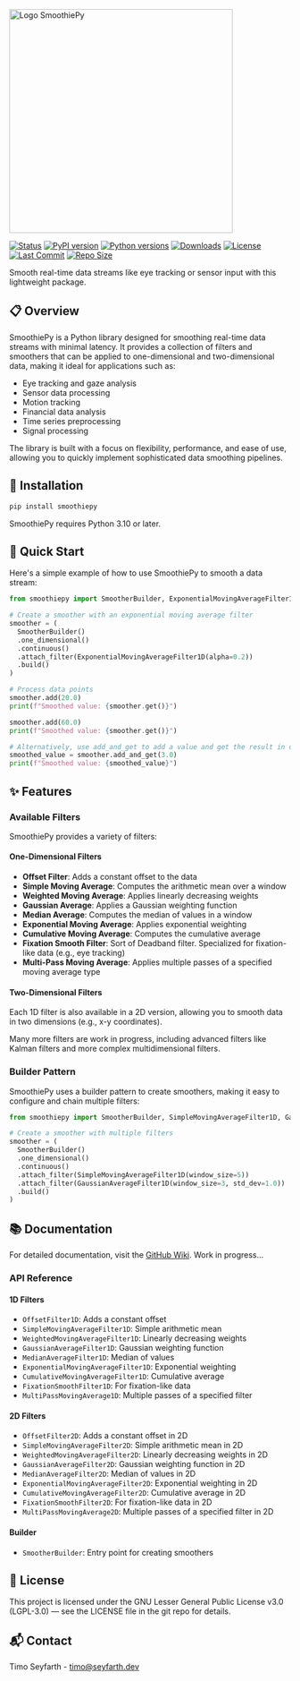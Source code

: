 <img src="https://github.com/user-attachments/assets/74e96edd-efe9-4a76-9f13-499c7f5ea551" alt="Logo SmoothiePy" width="400"/>

[![Status](https://img.shields.io/badge/status-alpha-lightblue)]()
[![PyPI version](https://img.shields.io/pypi/v/smoothiepy)](https://pypi.org/project/smoothiepy/)
[![Python versions](https://img.shields.io/pypi/pyversions/smoothiepy)](https://pypi.org/project/smoothiepy/)
[![Downloads](https://img.shields.io/pypi/dm/smoothiepy)](https://pypi.org/project/smoothiepy/)
[![License](https://img.shields.io/github/license/timoseyfarth/smoothiepy)](https://github.com/timoseyfarth/smoothiepy/blob/main/LICENSE)
[![Last Commit](https://img.shields.io/github/last-commit/timoseyfarth/smoothiepy)](https://github.com/timoseyfarth/smoothiepy/commits/main)
[![Repo Size](https://img.shields.io/github/repo-size/timoseyfarth/smoothiepy)](https://github.com/timoseyfarth/smoothiepy)

Smooth real-time data streams like eye tracking or sensor input with this lightweight package.

## 📋 Overview

SmoothiePy is a Python library designed for smoothing real-time data streams with minimal latency. 
It provides a collection of filters and smoothers that can be applied to one-dimensional and two-dimensional data, 
making it ideal for applications such as:

- Eye tracking and gaze analysis
- Sensor data processing
- Motion tracking
- Financial data analysis
- Time series preprocessing
- Signal processing

The library is built with a focus on flexibility, performance, and ease of use, allowing you to quickly implement sophisticated data smoothing pipelines.

## 🚀 Installation

```bash
pip install smoothiepy
```

SmoothiePy requires Python 3.10 or later.

## 🏁 Quick Start

Here's a simple example of how to use SmoothiePy to smooth a data stream:

```python
from smoothiepy import SmootherBuilder, ExponentialMovingAverageFilter1D

# Create a smoother with an exponential moving average filter
smoother = (
  SmootherBuilder()
  .one_dimensional()
  .continuous()
  .attach_filter(ExponentialMovingAverageFilter1D(alpha=0.2))
  .build()
)

# Process data points
smoother.add(20.0)
print(f"Smoothed value: {smoother.get()}")

smoother.add(60.0)
print(f"Smoothed value: {smoother.get()}")

# Alternatively, use add_and_get to add a value and get the result in one step
smoothed_value = smoother.add_and_get(3.0)
print(f"Smoothed value: {smoothed_value}")
```

## ✨ Features

### Available Filters

SmoothiePy provides a variety of filters:

#### One-Dimensional Filters

- **Offset Filter**: Adds a constant offset to the data
- **Simple Moving Average**: Computes the arithmetic mean over a window
- **Weighted Moving Average**: Applies linearly decreasing weights
- **Gaussian Average**: Applies a Gaussian weighting function
- **Median Average**: Computes the median of values in a window
- **Exponential Moving Average**: Applies exponential weighting
- **Cumulative Moving Average**: Computes the cumulative average
- **Fixation Smooth Filter**: Sort of Deadband filter. Specialized for fixation-like data (e.g., eye tracking)
- **Multi-Pass Moving Average**: Applies multiple passes of a specified moving average type

#### Two-Dimensional Filters

Each 1D filter is also available in a 2D version, allowing you to smooth data in two dimensions (e.g., x-y coordinates).

Many more filters are work in progress, including advanced filters like Kalman filters and more complex multidimensional filters.

### Builder Pattern

SmoothiePy uses a builder pattern to create smoothers, making it easy to configure and chain multiple filters:

```python
from smoothiepy import SmootherBuilder, SimpleMovingAverageFilter1D, GaussianAverageFilter1D

# Create a smoother with multiple filters
smoother = (
  SmootherBuilder()
  .one_dimensional()
  .continuous()
  .attach_filter(SimpleMovingAverageFilter1D(window_size=5))
  .attach_filter(GaussianAverageFilter1D(window_size=3, std_dev=1.0))
  .build()
)
```

## 📚 Documentation

For detailed documentation, visit the [GitHub Wiki](https://github.com/timoseyfarth/smoothiepy/wiki).
Work in progress...

### API Reference

#### 1D Filters

- `OffsetFilter1D`: Adds a constant offset
- `SimpleMovingAverageFilter1D`: Simple arithmetic mean
- `WeightedMovingAverageFilter1D`: Linearly decreasing weights
- `GaussianAverageFilter1D`: Gaussian weighting function
- `MedianAverageFilter1D`: Median of values
- `ExponentialMovingAverageFilter1D`: Exponential weighting
- `CumulativeMovingAverageFilter1D`: Cumulative average
- `FixationSmoothFilter1D`: For fixation-like data
- `MultiPassMovingAverage1D`: Multiple passes of a specified filter

#### 2D Filters

- `OffsetFilter2D`: Adds a constant offset in 2D
- `SimpleMovingAverageFilter2D`: Simple arithmetic mean in 2D
- `WeightedMovingAverageFilter2D`: Linearly decreasing weights in 2D
- `GaussianAverageFilter2D`: Gaussian weighting function in 2D
- `MedianAverageFilter2D`: Median of values in 2D
- `ExponentialMovingAverageFilter2D`: Exponential weighting in 2D
- `CumulativeMovingAverageFilter2D`: Cumulative average in 2D
- `FixationSmoothFilter2D`: For fixation-like data in 2D
- `MultiPassMovingAverage2D`: Multiple passes of a specified filter in 2D

#### Builder

- `SmootherBuilder`: Entry point for creating smoothers

## 📄 License

This project is licensed under the GNU Lesser General Public License v3.0 (LGPL-3.0) — see the LICENSE file in the git repo for details.

## 📬 Contact

Timo Seyfarth - timo@seyfarth.dev
